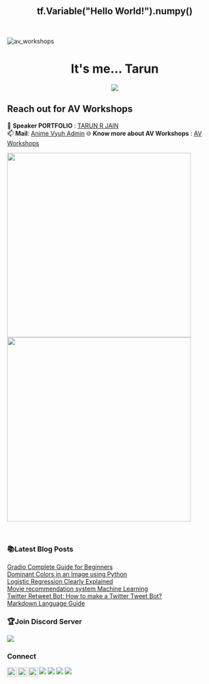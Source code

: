 
<div align="center">
<h2> tf.Variable("Hello World!").numpy() </h2>
<br />
</div>

![av_workshops](https://user-images.githubusercontent.com/66197713/198831589-6d92aaa8-0fa3-4f38-9dc5-fc20006dd202.jpeg)

 <h1 align="center">It's me... Tarun</h1>
<p align="center">
  <b><img src="https://readme-typing-svg.herokuapp.com?font=Raleway&color=CCA8FF&size=32&center=true&vCenter=true&lines=I+am+a+ML+Engineer.;I+am+a+Blogger.;I+love+Anime.;I+am+a+FPGA+Enthusiast."></b>
</p>

## Reach out for AV Workshops
🤵 **Speaker PORTFOLIO** : <a href="https://tarunjain.netlify.app/">TARUN R JAIN</a>
  <br/>
📫 **Mail**: <a href="mailto:jain.tarun7501@gmail.com">Anime Vyuh Admin</a>
🌐 **Know more about AV Workshops** : [AV Workshops](https://animevyuh.org/av-workshops/)

</div>

 <div style="margin-down:5px;">
  <p><img width=430 src="https://github-readme-stats.vercel.app/api?username=lucifertrj&count_private=true&theme=dark" /> 
    <img width=430 src="https://github-readme-streak-stats.herokuapp.com/?user=lucifertrj&theme=dark" /></p>
 <br/>
  </div>
<div>

<div> 
<h3>📚Latest Blog Posts</h3>
<a href="https://animevyuh.org/gradio-complete-guide-for-beginners/">Gradio Complete Guide for Beginners</a><br/>
<a href="https://animevyuh.org/dominate-colors-in-an-image/">Dominant Colors in an Image using Python</a><br/>
<a href="https://animevyuh.org/logistic-regression/">Logistic Regression Clearly Explained</a><br/>
<a href="https://animevyuh.org/movie-recommendation-system/">Movie recommendation system Machine Learning</a><br/>
<a href="https://animevyuh.org/twitter-retweet-bot/">Twitter Retweet Bot: How to make a Twitter Tweet Bot?</a><br/>
<a href="https://animevyuh.org/markdown-language-guide/">Markdown Language Guide</a><br/>
</div>

<div>

<h3>🏆Join Discord Server</h3>

<a href="https://discord.com/invite/kxZYxdTKp6">
<img src="https://discord.com/api/guilds/939520548726272010/widget.png?style=banner1"></a>

<h3>Connect</h3>
  <div>
<a href="https://twitter.com/TRJ_0751">
  <img align="left" alt="Tarun Twitter" width="22px" src="https://raw.githubusercontent.com/peterthehan/peterthehan/master/assets/twitter.svg" />
</a>
<a href="https://www.linkedin.com/in/tarun-r-jain-3ba397191/">
  <img align="left" alt="Tarun LinkedIN" width="22px" src="https://raw.githubusercontent.com/peterthehan/peterthehan/master/assets/linkedin.svg" />
</a>
  <a href="https://www.youtube.com/channel/UCzgB9IMJ9QGcQzfEGNjJdxg">
  <img align="left" alt="Youtube" width="22px" src="https://raw.githubusercontent.com/peterthehan/peterthehan/master/assets/youtube.svg" />
</a>
</div>

[![](https://img.shields.io/badge/Kaggle-20BEFF?style=for-the-badge&logo=Kaggle&logoColor=black)](https://www.kaggle.com/tarundalal)
[![](https://img.shields.io/badge/-LeetCode-FFA116?style=for-the-badge&logo=LeetCode&logoColor=black)](https://leetcode.com/trjflash75/)
[![](https://img.shields.io/badge/Medium-12100E?style=for-the-badge&logo=medium&logoColor=white)](https://medium.com/@jaintarun7)
[![](https://img.shields.io/badge/HuggingFace-3C2ABE?style=for-the-badge&logo=huggingface&logoColor=black)](https://huggingface.co/lucifertrj)

